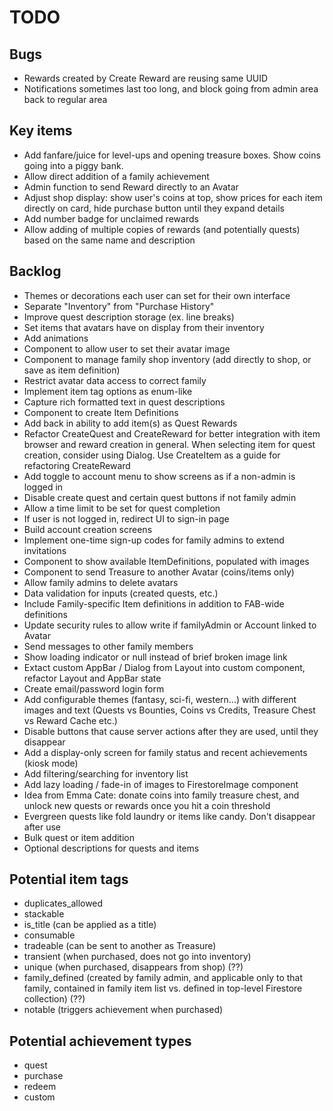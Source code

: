 # TODO

## Bugs

- Rewards created by Create Reward are reusing same UUID
- Notifications sometimes last too long, and block going from admin area back to regular area

## Key items

- Add fanfare/juice for level-ups and opening treasure boxes. Show coins going into a piggy bank.
- Allow direct addition of a family achievement
- Admin function to send Reward directly to an Avatar
- Adjust shop display: show user's coins at top, show prices for each item directly on card, hide purchase button until they expand details
- Add number badge for unclaimed rewards
- Allow adding of multiple copies of rewards (and potentially quests) based on the same name and description

## Backlog

- Themes or decorations each user can set for their own interface
- Separate "Inventory" from "Purchase History"
- Improve quest description storage (ex. line breaks)
- Set items that avatars have on display from their inventory
- Add animations
- Component to allow user to set their avatar image
- Component to manage family shop inventory (add directly to shop, or save as item definition)
- Restrict avatar data access to correct family
- Implement item tag options as enum-like
- Capture rich formatted text in quest descriptions
- Component to create Item Definitions
- Add back in ability to add item(s) as Quest Rewards
- Refactor CreateQuest and CreateReward for better integration with item browser and reward creation in general. When selecting item for quest creation, consider using Dialog. Use CreateItem as a guide for refactoring CreateReward
- Add toggle to account menu to show screens as if a non-admin is logged in
- Disable create quest and certain quest buttons if not family admin
- Allow a time limit to be set for quest completion
- If user is not logged in, redirect UI to sign-in page
- Build account creation screens
- Implement one-time sign-up codes for family admins to extend invitations
- Component to show available ItemDefinitions, populated with images
- Component to send Treasure to another Avatar (coins/items only)
- Allow family admins to delete avatars
- Data validation for inputs (created quests, etc.)
- Include Family-specific Item definitions in addition to FAB-wide definitions
- Update security rules to allow write if familyAdmin or Account linked to Avatar
- Send messages to other family members
- Show loading indicator or null instead of brief broken image link
- Extact custom AppBar / Dialog from Layout into custom component, refactor Layout and AppBar state
- Create email/password login form
- Add configurable themes (fantasy, sci-fi, western...) with different images and text (Quests vs Bounties, Coins vs Credits, Treasure Chest vs Reward Cache etc.)
- Disable buttons that cause server actions after they are used, until they disappear
- Add a display-only screen for family status and recent achievements (kiosk mode)
- Add filtering/searching for inventory list
- Add lazy loading / fade-in of images to FirestoreImage component
- Idea from Emma Cate: donate coins into family treasure chest, and unlock new quests or rewards once you hit a coin threshold
- Evergreen quests like fold laundry or items like candy. Don't disappear after use
- Bulk quest or item addition
- Optional descriptions for quests and items

## Potential item tags

- duplicates_allowed
- stackable
- is_title (can be applied as a title)
- consumable
- tradeable (can be sent to another as Treasure)
- transient (when purchased, does not go into inventory)
- unique (when purchased, disappears from shop) (??)
- family_defined (created by family admin, and applicable only to that family, contained in family item list vs. defined in top-level Firestore collection) (??)
- notable (triggers achievement when purchased)

## Potential achievement types

- quest
- purchase
- redeem
- custom

